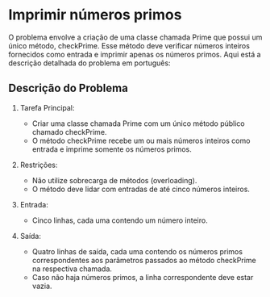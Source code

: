 # Imprimir números primos

O problema envolve a criação de uma classe chamada Prime que possui um único método, checkPrime. Esse método deve verificar números inteiros fornecidos como entrada e imprimir apenas os números primos. Aqui está a descrição detalhada do problema em português:

## Descrição do Problema
1. Tarefa Principal:
   - Criar uma classe chamada Prime com um único método público chamado checkPrime.
   - O método checkPrime recebe um ou mais números inteiros como entrada e imprime somente os números primos.
  
2. Restrições:
   - Não utilize sobrecarga de métodos (overloading).
   - O método deve lidar com entradas de até cinco números inteiros.
  
3. Entrada:
   - Cinco linhas, cada uma contendo um número inteiro.
  
4. Saída:
   - Quatro linhas de saída, cada uma contendo os números primos correspondentes aos parâmetros passados ao método checkPrime na respectiva chamada.
   - Caso não haja números primos, a linha correspondente deve estar vazia.
